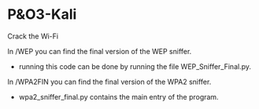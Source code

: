 # P&O3-Kali
Crack the Wi-Fi

In /WEP you can find the final version of the WEP sniffer.
- running this code can be done by running the file WEP_Sniffer_Final.py.

In /WPA2FIN you can find the final version of the WPA2 sniffer.
- wpa2_sniffer_final.py contains the main entry of the program.
